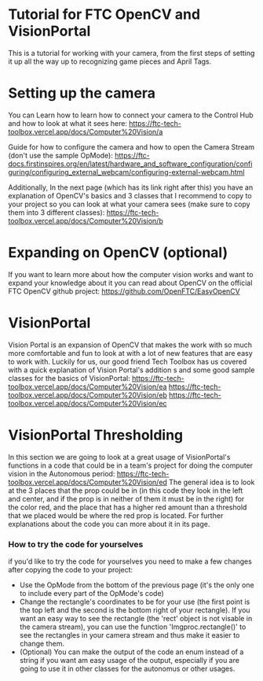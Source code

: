# Tutorial for FTC OpenCV and VisionPortal

This is a tutorial for working with your camera, from the first steps of setting it up all the way up to recognizing game pieces and April Tags.

# Setting up the camera

You can Learn how to learn how to connect your camera to the Control Hub and how to look at what it sees here:
https://ftc-tech-toolbox.vercel.app/docs/Computer%20Vision/a

Guide for how to configure the camera and how to open the Camera Stream (don't use the sample OpMode):
https://ftc-docs.firstinspires.org/en/latest/hardware_and_software_configuration/configuring/configuring_external_webcam/configuring-external-webcam.html

Additionally, In the next page (which has its link right after this) you have an explanation of OpenCV's basics and 3 classes that I recommend to copy to your project so you can look at what your camera sees (make sure to copy them into 3 different classes):
https://ftc-tech-toolbox.vercel.app/docs/Computer%20Vision/b

# Expanding on OpenCV (optional)
If you want to learn more about how the computer vision works and want to expand your knowledge about it you can read about OpenCV on the official FTC OpenCV github project: 
https://github.com/OpenFTC/EasyOpenCV

# VisionPortal
Vision Portal is an expansion of OpenCV that makes the work with so much more comfortable and fun to look at with a lot of new features that are easy to work with.
Luckily for us, our good friend Tech Toolbox has us covered with a quick explanation of Vision Portal's addition s and some good sample classes for the basics of VisionPortal: 
https://ftc-tech-toolbox.vercel.app/docs/Computer%20Vision/ea
https://ftc-tech-toolbox.vercel.app/docs/Computer%20Vision/eb
https://ftc-tech-toolbox.vercel.app/docs/Computer%20Vision/ec

# VisionPortal Thresholding
In this section we are going to look at a great usage of VisionPortal's functions in a code that could be in a team's project for doing the computer vision in the Autonomous period:
https://ftc-tech-toolbox.vercel.app/docs/Computer%20Vision/ed
The general idea is to look at the 3 places that the prop could be in (in this code they look in the left and center, and if the prop is in neither of them it must be in the right) for the color red, and the place that has a higher red amount than a threshold that we placed would be where the red prop is located. For further explanations about the code you can more about it in its page.
### How to try the code for yourselves
if you'd like to try the code for yourselves you need to make a few changes after copying the code to your project:
- Use the OpMode from the bottom of the previous page (it's the only one to include every part of the OpMode's code)
- Change the rectangle's coordinates to be for your use (the first point is the top left and the second is the bottom right of your rectangle).
If you want an easy way to see the rectangle (the 'rect' object is not visable in the camera stream), you can use the function 'Imgproc.rectangle()' to see the rectangles in your camera stream and thus make it easier to change them.
- (Optional) You can make the output of the code an enum instead of a string if you want am easy usage of the output, especially if you are going to use it in other classes for the autonomus or other usages.
  
